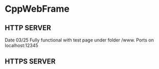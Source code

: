 # CppWebFrame

## HTTP SERVER
Date 03/25
Fully functional with test page under folder /www. Ports on localhost:12345

## HTTPS SERVER
